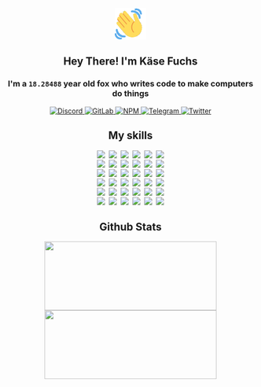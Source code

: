 <div><p align=center><img src=./resources/images/wave.gif width=64px height=64px></p><h2 align=center>Hey There! I'm Käse Fuchs</h2><h3 align=center>I'm a <code>18.28488</code> year old fox who writes code to make computers do things</h3><p align=center><a href=https://discord.com/users/507526681125322772><img alt=Discord src="https://img.shields.io/badge/Discord-5865F2?logo=discord&logoColor=white&style=flat-square#8ca2f483dc2ee66a6e2b9e69c1cd06a3"> </a><a href=https://gitlab.com/kasefuchs><img alt=GitLab src="https://img.shields.io/badge/GitLab-330F63?logo=gitlab&logoColor=white&style=flat-square#8ca2f483dc2ee66a6e2b9e69c1cd06a3"> </a><a href=https://npmjs.com/~kasefuchs><img alt=NPM src="https://img.shields.io/badge/NPM-CB3837?logo=npm&logoColor=white&style=flat-square#8ca2f483dc2ee66a6e2b9e69c1cd06a3"> </a><a href=https://t.me/kasefuchs><img alt=Telegram src="https://img.shields.io/badge/Telegram-2CA5E0?logo=telegram&logoColor=white&style=flat-square#8ca2f483dc2ee66a6e2b9e69c1cd06a3"> </a><a href=https://twitter.com/kasefuchs><img alt=Twitter src="https://img.shields.io/badge/Twitter-1DA1F2?logo=twitter&logoColor=white&style=flat-square#8ca2f483dc2ee66a6e2b9e69c1cd06a3"></a></p><h2 align=center>My skills</h2><p align=center><a href=https://aws.amazon.com/ ><picture><source srcset="https://skillicons.dev/icons?i=aws&theme=dark#8ca2f483dc2ee66a6e2b9e69c1cd06a3" media="(prefers-color-scheme: dark)"><source srcset="https://skillicons.dev/icons?i=aws&theme=light#8ca2f483dc2ee66a6e2b9e69c1cd06a3" media="(prefers-color-scheme: light), (prefers-color-scheme: no-preference)"><img src="https://skillicons.dev/icons?i=aws&theme=light#8ca2f483dc2ee66a6e2b9e69c1cd06a3"></picture></a>&nbsp;&nbsp;<a href=https://en.wikipedia.org/wiki/Bash_(Unix_shell)><picture><source srcset="https://skillicons.dev/icons?i=bash&theme=dark#8ca2f483dc2ee66a6e2b9e69c1cd06a3" media="(prefers-color-scheme: dark)"><source srcset="https://skillicons.dev/icons?i=bash&theme=light#8ca2f483dc2ee66a6e2b9e69c1cd06a3" media="(prefers-color-scheme: light), (prefers-color-scheme: no-preference)"><img src="https://skillicons.dev/icons?i=bash&theme=light#8ca2f483dc2ee66a6e2b9e69c1cd06a3"></picture></a>&nbsp;&nbsp;<a href=https://discord.com/developers/docs><picture><source srcset="https://skillicons.dev/icons?i=bots&theme=dark#8ca2f483dc2ee66a6e2b9e69c1cd06a3" media="(prefers-color-scheme: dark)"><source srcset="https://skillicons.dev/icons?i=bots&theme=light#8ca2f483dc2ee66a6e2b9e69c1cd06a3" media="(prefers-color-scheme: light), (prefers-color-scheme: no-preference)"><img src="https://skillicons.dev/icons?i=bots&theme=light#8ca2f483dc2ee66a6e2b9e69c1cd06a3"></picture></a>&nbsp;&nbsp;<a href=https://www.cloudflare.com/ ><picture><source srcset="https://skillicons.dev/icons?i=cloudflare&theme=dark#8ca2f483dc2ee66a6e2b9e69c1cd06a3" media="(prefers-color-scheme: dark)"><source srcset="https://skillicons.dev/icons?i=cloudflare&theme=light#8ca2f483dc2ee66a6e2b9e69c1cd06a3" media="(prefers-color-scheme: light), (prefers-color-scheme: no-preference)"><img src="https://skillicons.dev/icons?i=cloudflare&theme=light#8ca2f483dc2ee66a6e2b9e69c1cd06a3"></picture></a>&nbsp;&nbsp;<a href=https://en.wikipedia.org/wiki/CSS><picture><source srcset="https://skillicons.dev/icons?i=css&theme=dark#8ca2f483dc2ee66a6e2b9e69c1cd06a3" media="(prefers-color-scheme: dark)"><source srcset="https://skillicons.dev/icons?i=css&theme=light#8ca2f483dc2ee66a6e2b9e69c1cd06a3" media="(prefers-color-scheme: light), (prefers-color-scheme: no-preference)"><img src="https://skillicons.dev/icons?i=css&theme=light#8ca2f483dc2ee66a6e2b9e69c1cd06a3"></picture></a>&nbsp;&nbsp;<a href=https://www.docker.com/ ><picture><source srcset="https://skillicons.dev/icons?i=docker&theme=dark#8ca2f483dc2ee66a6e2b9e69c1cd06a3" media="(prefers-color-scheme: dark)"><source srcset="https://skillicons.dev/icons?i=docker&theme=light#8ca2f483dc2ee66a6e2b9e69c1cd06a3" media="(prefers-color-scheme: light), (prefers-color-scheme: no-preference)"><img src="https://skillicons.dev/icons?i=docker&theme=light#8ca2f483dc2ee66a6e2b9e69c1cd06a3"></picture></a><br><a href=https://www.electronjs.org/ ><picture><source srcset="https://skillicons.dev/icons?i=electron&theme=dark#8ca2f483dc2ee66a6e2b9e69c1cd06a3" media="(prefers-color-scheme: dark)"><source srcset="https://skillicons.dev/icons?i=electron&theme=light#8ca2f483dc2ee66a6e2b9e69c1cd06a3" media="(prefers-color-scheme: light), (prefers-color-scheme: no-preference)"><img src="https://skillicons.dev/icons?i=electron&theme=light#8ca2f483dc2ee66a6e2b9e69c1cd06a3"></picture></a>&nbsp;&nbsp;<a href=https://expressjs.com/ ><picture><source srcset="https://skillicons.dev/icons?i=express&theme=dark#8ca2f483dc2ee66a6e2b9e69c1cd06a3" media="(prefers-color-scheme: dark)"><source srcset="https://skillicons.dev/icons?i=express&theme=light#8ca2f483dc2ee66a6e2b9e69c1cd06a3" media="(prefers-color-scheme: light), (prefers-color-scheme: no-preference)"><img src="https://skillicons.dev/icons?i=express&theme=light#8ca2f483dc2ee66a6e2b9e69c1cd06a3"></picture></a>&nbsp;&nbsp;<a href=https://www.figma.com/ ><picture><source srcset="https://skillicons.dev/icons?i=figma&theme=dark#8ca2f483dc2ee66a6e2b9e69c1cd06a3" media="(prefers-color-scheme: dark)"><source srcset="https://skillicons.dev/icons?i=figma&theme=light#8ca2f483dc2ee66a6e2b9e69c1cd06a3" media="(prefers-color-scheme: light), (prefers-color-scheme: no-preference)"><img src="https://skillicons.dev/icons?i=figma&theme=light#8ca2f483dc2ee66a6e2b9e69c1cd06a3"></picture></a>&nbsp;&nbsp;<a href=https://firebase.google.com/ ><picture><source srcset="https://skillicons.dev/icons?i=firebase&theme=dark#8ca2f483dc2ee66a6e2b9e69c1cd06a3" media="(prefers-color-scheme: dark)"><source srcset="https://skillicons.dev/icons?i=firebase&theme=light#8ca2f483dc2ee66a6e2b9e69c1cd06a3" media="(prefers-color-scheme: light), (prefers-color-scheme: no-preference)"><img src="https://skillicons.dev/icons?i=firebase&theme=light#8ca2f483dc2ee66a6e2b9e69c1cd06a3"></picture></a>&nbsp;&nbsp;<a href=https://flask.palletsprojects.com/ ><picture><source srcset="https://skillicons.dev/icons?i=flask&theme=dark#8ca2f483dc2ee66a6e2b9e69c1cd06a3" media="(prefers-color-scheme: dark)"><source srcset="https://skillicons.dev/icons?i=flask&theme=light#8ca2f483dc2ee66a6e2b9e69c1cd06a3" media="(prefers-color-scheme: light), (prefers-color-scheme: no-preference)"><img src="https://skillicons.dev/icons?i=flask&theme=light#8ca2f483dc2ee66a6e2b9e69c1cd06a3"></picture></a>&nbsp;&nbsp;<a href=https://cloud.google.com/ ><picture><source srcset="https://skillicons.dev/icons?i=gcp&theme=dark#8ca2f483dc2ee66a6e2b9e69c1cd06a3" media="(prefers-color-scheme: dark)"><source srcset="https://skillicons.dev/icons?i=gcp&theme=light#8ca2f483dc2ee66a6e2b9e69c1cd06a3" media="(prefers-color-scheme: light), (prefers-color-scheme: no-preference)"><img src="https://skillicons.dev/icons?i=gcp&theme=light#8ca2f483dc2ee66a6e2b9e69c1cd06a3"></picture></a><br><a href=https://git-scm.com/ ><picture><source srcset="https://skillicons.dev/icons?i=git&theme=dark#8ca2f483dc2ee66a6e2b9e69c1cd06a3" media="(prefers-color-scheme: dark)"><source srcset="https://skillicons.dev/icons?i=git&theme=light#8ca2f483dc2ee66a6e2b9e69c1cd06a3" media="(prefers-color-scheme: light), (prefers-color-scheme: no-preference)"><img src="https://skillicons.dev/icons?i=git&theme=light#8ca2f483dc2ee66a6e2b9e69c1cd06a3"></picture></a>&nbsp;&nbsp;<a href=https://github.com/ ><picture><source srcset="https://skillicons.dev/icons?i=github&theme=dark#8ca2f483dc2ee66a6e2b9e69c1cd06a3" media="(prefers-color-scheme: dark)"><source srcset="https://skillicons.dev/icons?i=github&theme=light#8ca2f483dc2ee66a6e2b9e69c1cd06a3" media="(prefers-color-scheme: light), (prefers-color-scheme: no-preference)"><img src="https://skillicons.dev/icons?i=github&theme=light#8ca2f483dc2ee66a6e2b9e69c1cd06a3"></picture></a>&nbsp;&nbsp;<a href=https://gitlab.com/ ><picture><source srcset="https://skillicons.dev/icons?i=gitlab&theme=dark#8ca2f483dc2ee66a6e2b9e69c1cd06a3" media="(prefers-color-scheme: dark)"><source srcset="https://skillicons.dev/icons?i=gitlab&theme=light#8ca2f483dc2ee66a6e2b9e69c1cd06a3" media="(prefers-color-scheme: light), (prefers-color-scheme: no-preference)"><img src="https://skillicons.dev/icons?i=gitlab&theme=light#8ca2f483dc2ee66a6e2b9e69c1cd06a3"></picture></a>&nbsp;&nbsp;<a href=https://www.heroku.com/ ><picture><source srcset="https://skillicons.dev/icons?i=heroku&theme=dark#8ca2f483dc2ee66a6e2b9e69c1cd06a3" media="(prefers-color-scheme: dark)"><source srcset="https://skillicons.dev/icons?i=heroku&theme=light#8ca2f483dc2ee66a6e2b9e69c1cd06a3" media="(prefers-color-scheme: light), (prefers-color-scheme: no-preference)"><img src="https://skillicons.dev/icons?i=heroku&theme=light#8ca2f483dc2ee66a6e2b9e69c1cd06a3"></picture></a>&nbsp;&nbsp;<a href=https://en.wikipedia.org/wiki/HTML><picture><source srcset="https://skillicons.dev/icons?i=html&theme=dark#8ca2f483dc2ee66a6e2b9e69c1cd06a3" media="(prefers-color-scheme: dark)"><source srcset="https://skillicons.dev/icons?i=html&theme=light#8ca2f483dc2ee66a6e2b9e69c1cd06a3" media="(prefers-color-scheme: light), (prefers-color-scheme: no-preference)"><img src="https://skillicons.dev/icons?i=html&theme=light#8ca2f483dc2ee66a6e2b9e69c1cd06a3"></picture></a>&nbsp;&nbsp;<a href=https://en.wikipedia.org/wiki/JavaScript><picture><source srcset="https://skillicons.dev/icons?i=js&theme=dark#8ca2f483dc2ee66a6e2b9e69c1cd06a3" media="(prefers-color-scheme: dark)"><source srcset="https://skillicons.dev/icons?i=js&theme=light#8ca2f483dc2ee66a6e2b9e69c1cd06a3" media="(prefers-color-scheme: light), (prefers-color-scheme: no-preference)"><img src="https://skillicons.dev/icons?i=js&theme=light#8ca2f483dc2ee66a6e2b9e69c1cd06a3"></picture></a><br><a href=https://en.wikipedia.org/wiki/Linux><picture><source srcset="https://skillicons.dev/icons?i=linux&theme=dark#8ca2f483dc2ee66a6e2b9e69c1cd06a3" media="(prefers-color-scheme: dark)"><source srcset="https://skillicons.dev/icons?i=linux&theme=light#8ca2f483dc2ee66a6e2b9e69c1cd06a3" media="(prefers-color-scheme: light), (prefers-color-scheme: no-preference)"><img src="https://skillicons.dev/icons?i=linux&theme=light#8ca2f483dc2ee66a6e2b9e69c1cd06a3"></picture></a>&nbsp;&nbsp;<a href=https://mui.com/ ><picture><source srcset="https://skillicons.dev/icons?i=materialui&theme=dark#8ca2f483dc2ee66a6e2b9e69c1cd06a3" media="(prefers-color-scheme: dark)"><source srcset="https://skillicons.dev/icons?i=materialui&theme=light#8ca2f483dc2ee66a6e2b9e69c1cd06a3" media="(prefers-color-scheme: light), (prefers-color-scheme: no-preference)"><img src="https://skillicons.dev/icons?i=materialui&theme=light#8ca2f483dc2ee66a6e2b9e69c1cd06a3"></picture></a>&nbsp;&nbsp;<a href=https://en.wikipedia.org/wiki/Markdown><picture><source srcset="https://skillicons.dev/icons?i=md&theme=dark#8ca2f483dc2ee66a6e2b9e69c1cd06a3" media="(prefers-color-scheme: dark)"><source srcset="https://skillicons.dev/icons?i=md&theme=light#8ca2f483dc2ee66a6e2b9e69c1cd06a3" media="(prefers-color-scheme: light), (prefers-color-scheme: no-preference)"><img src="https://skillicons.dev/icons?i=md&theme=light#8ca2f483dc2ee66a6e2b9e69c1cd06a3"></picture></a>&nbsp;&nbsp;<a href=https://www.mongodb.com/ ><picture><source srcset="https://skillicons.dev/icons?i=mongodb&theme=dark#8ca2f483dc2ee66a6e2b9e69c1cd06a3" media="(prefers-color-scheme: dark)"><source srcset="https://skillicons.dev/icons?i=mongodb&theme=light#8ca2f483dc2ee66a6e2b9e69c1cd06a3" media="(prefers-color-scheme: light), (prefers-color-scheme: no-preference)"><img src="https://skillicons.dev/icons?i=mongodb&theme=light#8ca2f483dc2ee66a6e2b9e69c1cd06a3"></picture></a>&nbsp;&nbsp;<a href=https://www.mysql.com/ ><picture><source srcset="https://skillicons.dev/icons?i=mysql&theme=dark#8ca2f483dc2ee66a6e2b9e69c1cd06a3" media="(prefers-color-scheme: dark)"><source srcset="https://skillicons.dev/icons?i=mysql&theme=light#8ca2f483dc2ee66a6e2b9e69c1cd06a3" media="(prefers-color-scheme: light), (prefers-color-scheme: no-preference)"><img src="https://skillicons.dev/icons?i=mysql&theme=light#8ca2f483dc2ee66a6e2b9e69c1cd06a3"></picture></a>&nbsp;&nbsp;<a href=https://nextjs.org/ ><picture><source srcset="https://skillicons.dev/icons?i=nextjs&theme=dark#8ca2f483dc2ee66a6e2b9e69c1cd06a3" media="(prefers-color-scheme: dark)"><source srcset="https://skillicons.dev/icons?i=nextjs&theme=light#8ca2f483dc2ee66a6e2b9e69c1cd06a3" media="(prefers-color-scheme: light), (prefers-color-scheme: no-preference)"><img src="https://skillicons.dev/icons?i=nextjs&theme=light#8ca2f483dc2ee66a6e2b9e69c1cd06a3"></picture></a><br><a href=https://nodejs.org/en/ ><picture><source srcset="https://skillicons.dev/icons?i=nodejs&theme=dark#8ca2f483dc2ee66a6e2b9e69c1cd06a3" media="(prefers-color-scheme: dark)"><source srcset="https://skillicons.dev/icons?i=nodejs&theme=light#8ca2f483dc2ee66a6e2b9e69c1cd06a3" media="(prefers-color-scheme: light), (prefers-color-scheme: no-preference)"><img src="https://skillicons.dev/icons?i=nodejs&theme=light#8ca2f483dc2ee66a6e2b9e69c1cd06a3"></picture></a>&nbsp;&nbsp;<a href=https://www.postgresql.org/ ><picture><source srcset="https://skillicons.dev/icons?i=postgres&theme=dark#8ca2f483dc2ee66a6e2b9e69c1cd06a3" media="(prefers-color-scheme: dark)"><source srcset="https://skillicons.dev/icons?i=postgres&theme=light#8ca2f483dc2ee66a6e2b9e69c1cd06a3" media="(prefers-color-scheme: light), (prefers-color-scheme: no-preference)"><img src="https://skillicons.dev/icons?i=postgres&theme=light#8ca2f483dc2ee66a6e2b9e69c1cd06a3"></picture></a>&nbsp;&nbsp;<a href=https://learn.microsoft.com/en-us/powershell/ ><picture><source srcset="https://skillicons.dev/icons?i=powershell&theme=dark#8ca2f483dc2ee66a6e2b9e69c1cd06a3" media="(prefers-color-scheme: dark)"><source srcset="https://skillicons.dev/icons?i=powershell&theme=light#8ca2f483dc2ee66a6e2b9e69c1cd06a3" media="(prefers-color-scheme: light), (prefers-color-scheme: no-preference)"><img src="https://skillicons.dev/icons?i=powershell&theme=light#8ca2f483dc2ee66a6e2b9e69c1cd06a3"></picture></a>&nbsp;&nbsp;<a href=https://www.python.org/ ><picture><source srcset="https://skillicons.dev/icons?i=py&theme=dark#8ca2f483dc2ee66a6e2b9e69c1cd06a3" media="(prefers-color-scheme: dark)"><source srcset="https://skillicons.dev/icons?i=py&theme=light#8ca2f483dc2ee66a6e2b9e69c1cd06a3" media="(prefers-color-scheme: light), (prefers-color-scheme: no-preference)"><img src="https://skillicons.dev/icons?i=py&theme=light#8ca2f483dc2ee66a6e2b9e69c1cd06a3"></picture></a>&nbsp;&nbsp;<a href=https://www.raspberrypi.org/ ><picture><source srcset="https://skillicons.dev/icons?i=raspberrypi&theme=dark#8ca2f483dc2ee66a6e2b9e69c1cd06a3" media="(prefers-color-scheme: dark)"><source srcset="https://skillicons.dev/icons?i=raspberrypi&theme=light#8ca2f483dc2ee66a6e2b9e69c1cd06a3" media="(prefers-color-scheme: light), (prefers-color-scheme: no-preference)"><img src="https://skillicons.dev/icons?i=raspberrypi&theme=light#8ca2f483dc2ee66a6e2b9e69c1cd06a3"></picture></a>&nbsp;&nbsp;<a href=https://reactjs.org/ ><picture><source srcset="https://skillicons.dev/icons?i=react&theme=dark#8ca2f483dc2ee66a6e2b9e69c1cd06a3" media="(prefers-color-scheme: dark)"><source srcset="https://skillicons.dev/icons?i=react&theme=light#8ca2f483dc2ee66a6e2b9e69c1cd06a3" media="(prefers-color-scheme: light), (prefers-color-scheme: no-preference)"><img src="https://skillicons.dev/icons?i=react&theme=light#8ca2f483dc2ee66a6e2b9e69c1cd06a3"></picture></a><br><a href=https://redux.js.org/ ><picture><source srcset="https://skillicons.dev/icons?i=redux&theme=dark#8ca2f483dc2ee66a6e2b9e69c1cd06a3" media="(prefers-color-scheme: dark)"><source srcset="https://skillicons.dev/icons?i=redux&theme=light#8ca2f483dc2ee66a6e2b9e69c1cd06a3" media="(prefers-color-scheme: light), (prefers-color-scheme: no-preference)"><img src="https://skillicons.dev/icons?i=redux&theme=light#8ca2f483dc2ee66a6e2b9e69c1cd06a3"></picture></a>&nbsp;&nbsp;<a href=https://en.wikipedia.org/wiki/Regular_expression><picture><source srcset="https://skillicons.dev/icons?i=regex&theme=dark#8ca2f483dc2ee66a6e2b9e69c1cd06a3" media="(prefers-color-scheme: dark)"><source srcset="https://skillicons.dev/icons?i=regex&theme=light#8ca2f483dc2ee66a6e2b9e69c1cd06a3" media="(prefers-color-scheme: light), (prefers-color-scheme: no-preference)"><img src="https://skillicons.dev/icons?i=regex&theme=light#8ca2f483dc2ee66a6e2b9e69c1cd06a3"></picture></a>&nbsp;&nbsp;<a href=https://en.wikipedia.org/wiki/Sass_(stylesheet_language)><picture><source srcset="https://skillicons.dev/icons?i=sass&theme=dark#8ca2f483dc2ee66a6e2b9e69c1cd06a3" media="(prefers-color-scheme: dark)"><source srcset="https://skillicons.dev/icons?i=sass&theme=light#8ca2f483dc2ee66a6e2b9e69c1cd06a3" media="(prefers-color-scheme: light), (prefers-color-scheme: no-preference)"><img src="https://skillicons.dev/icons?i=sass&theme=light#8ca2f483dc2ee66a6e2b9e69c1cd06a3"></picture></a>&nbsp;&nbsp;<a href=https://www.typescriptlang.org/ ><picture><source srcset="https://skillicons.dev/icons?i=ts&theme=dark#8ca2f483dc2ee66a6e2b9e69c1cd06a3" media="(prefers-color-scheme: dark)"><source srcset="https://skillicons.dev/icons?i=ts&theme=light#8ca2f483dc2ee66a6e2b9e69c1cd06a3" media="(prefers-color-scheme: light), (prefers-color-scheme: no-preference)"><img src="https://skillicons.dev/icons?i=ts&theme=light#8ca2f483dc2ee66a6e2b9e69c1cd06a3"></picture></a>&nbsp;&nbsp;<a href=https://unity.com/ ><picture><source srcset="https://skillicons.dev/icons?i=unity&theme=dark#8ca2f483dc2ee66a6e2b9e69c1cd06a3" media="(prefers-color-scheme: dark)"><source srcset="https://skillicons.dev/icons?i=unity&theme=light#8ca2f483dc2ee66a6e2b9e69c1cd06a3" media="(prefers-color-scheme: light), (prefers-color-scheme: no-preference)"><img src="https://skillicons.dev/icons?i=unity&theme=light#8ca2f483dc2ee66a6e2b9e69c1cd06a3"></picture></a>&nbsp;&nbsp;<a href=https://workers.cloudflare.com/ ><picture><source srcset="https://skillicons.dev/icons?i=workers&theme=dark#8ca2f483dc2ee66a6e2b9e69c1cd06a3" media="(prefers-color-scheme: dark)"><source srcset="https://skillicons.dev/icons?i=workers&theme=light#8ca2f483dc2ee66a6e2b9e69c1cd06a3" media="(prefers-color-scheme: light), (prefers-color-scheme: no-preference)"><img src="https://skillicons.dev/icons?i=workers&theme=light#8ca2f483dc2ee66a6e2b9e69c1cd06a3"></picture></a><br></p><h2 align=center>Github Stats</h2><p align=center><picture><source srcset="https://github-readme-stats-kasefuchs.vercel.app/api/?count_private=true&hide_border=true&hide_rank=true&line_height=20&hide_title=true&username=Kasefuchs&theme=dark#8ca2f483dc2ee66a6e2b9e69c1cd06a3" media="(prefers-color-scheme: dark)"><source srcset="https://github-readme-stats-kasefuchs.vercel.app/api/?count_private=true&hide_border=true&hide_rank=true&line_height=20&hide_title=true&username=Kasefuchs&theme=light#8ca2f483dc2ee66a6e2b9e69c1cd06a3" media="(prefers-color-scheme: light), (prefers-color-scheme: no-preference)"><img align=middle width=350 height=140 src="https://github-readme-stats-kasefuchs.vercel.app/api/?count_private=true&hide_border=true&hide_rank=true&line_height=20&hide_title=true&username=Kasefuchs&theme=light#8ca2f483dc2ee66a6e2b9e69c1cd06a3"></picture><picture><source srcset="https://github-readme-stats-kasefuchs.vercel.app/api/top-langs/?count_private=true&hide_border=true&layout=compact&username=Kasefuchs&theme=dark#8ca2f483dc2ee66a6e2b9e69c1cd06a3" media="(prefers-color-scheme: dark)"><source srcset="https://github-readme-stats-kasefuchs.vercel.app/api/top-langs/?count_private=true&hide_border=true&layout=compact&username=Kasefuchs&theme=light#8ca2f483dc2ee66a6e2b9e69c1cd06a3" media="(prefers-color-scheme: light), (prefers-color-scheme: no-preference)"><img align=middle width=350 height=140 src="https://github-readme-stats-kasefuchs.vercel.app/api/top-langs/?count_private=true&hide_border=true&layout=compact&username=Kasefuchs&theme=light#8ca2f483dc2ee66a6e2b9e69c1cd06a3"></picture></p><img src="https://hit.yhype.me/github/profile?user_id=64592097#8ca2f483dc2ee66a6e2b9e69c1cd06a3" alt=""></div>